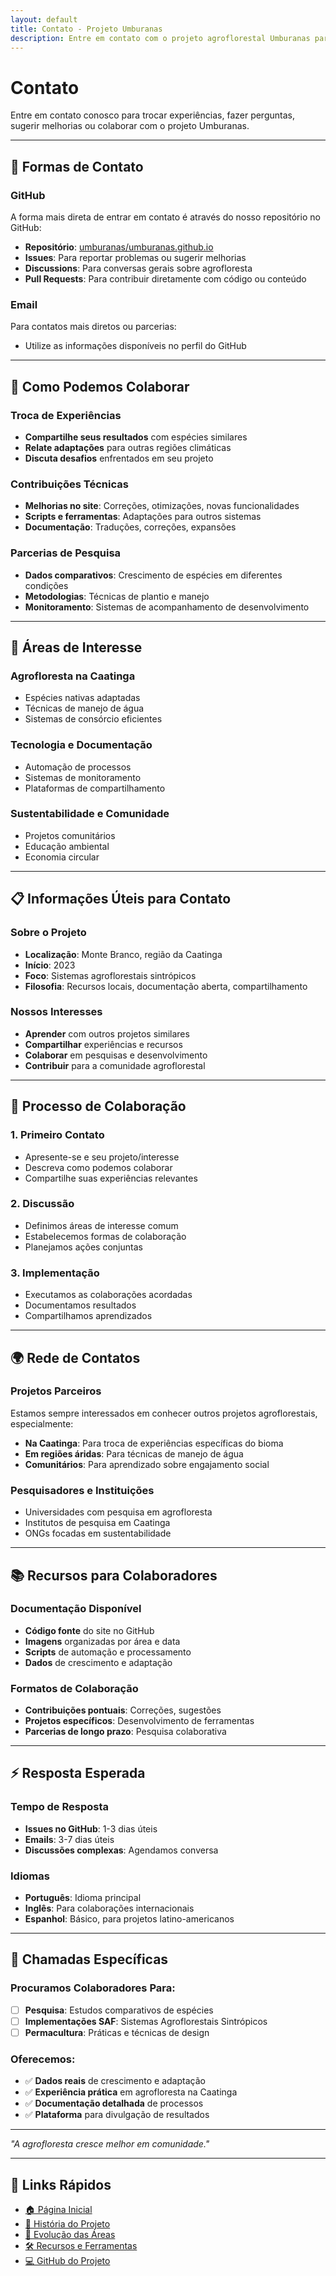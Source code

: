 ```yaml
---
layout: default
title: Contato - Projeto Umburanas
description: Entre em contato com o projeto agroflorestal Umburanas para trocar experiências, fazer perguntas ou colaborar.
---
```


# Contato


Entre em contato conosco para trocar experiências, fazer perguntas, sugerir melhorias ou colaborar com o projeto Umburanas.

---

## 📧 Formas de Contato

### GitHub
A forma mais direta de entrar em contato é através do nosso repositório no GitHub:

- **Repositório**: [umburanas/umburanas.github.io](https://github.com/umburanas/umburanas.github.io)
- **Issues**: Para reportar problemas ou sugerir melhorias
- **Discussions**: Para conversas gerais sobre agrofloresta
- **Pull Requests**: Para contribuir diretamente com código ou conteúdo

### Email
Para contatos mais diretos ou parcerias:
- Utilize as informações disponíveis no perfil do GitHub

---

## 🤝 Como Podemos Colaborar

### Troca de Experiências
- **Compartilhe seus resultados** com espécies similares
- **Relate adaptações** para outras regiões climáticas
- **Discuta desafios** enfrentados em seu projeto

### Contribuições Técnicas
- **Melhorias no site**: Correções, otimizações, novas funcionalidades
- **Scripts e ferramentas**: Adaptações para outros sistemas
- **Documentação**: Traduções, correções, expansões

### Parcerias de Pesquisa
- **Dados comparativos**: Crescimento de espécies em diferentes condições
- **Metodologias**: Técnicas de plantio e manejo
- **Monitoramento**: Sistemas de acompanhamento de desenvolvimento

---

## 🌱 Áreas de Interesse

### Agrofloresta na Caatinga
- Espécies nativas adaptadas
- Técnicas de manejo de água
- Sistemas de consórcio eficientes

### Tecnologia e Documentação
- Automação de processos
- Sistemas de monitoramento
- Plataformas de compartilhamento

### Sustentabilidade e Comunidade
- Projetos comunitários
- Educação ambiental
- Economia circular

---

## 📋 Informações Úteis para Contato

### Sobre o Projeto
- **Localização**: Monte Branco, região da Caatinga
- **Início**: 2023
- **Foco**: Sistemas agroflorestais sintrópicos
- **Filosofia**: Recursos locais, documentação aberta, compartilhamento

### Nossos Interesses
- **Aprender** com outros projetos similares
- **Compartilhar** experiências e recursos
- **Colaborar** em pesquisas e desenvolvimento
- **Contribuir** para a comunidade agroflorestal

---

## 🔄 Processo de Colaboração

### 1. Primeiro Contato
- Apresente-se e seu projeto/interesse
- Descreva como podemos colaborar
- Compartilhe suas experiências relevantes

### 2. Discussão
- Definimos áreas de interesse comum
- Estabelecemos formas de colaboração
- Planejamos ações conjuntas

### 3. Implementação
- Executamos as colaborações acordadas
- Documentamos resultados
- Compartilhamos aprendizados

---

## 🌍 Rede de Contatos

### Projetos Parceiros
Estamos sempre interessados em conhecer outros projetos agroflorestais, especialmente:
- **Na Caatinga**: Para troca de experiências específicas do bioma
- **Em regiões áridas**: Para técnicas de manejo de água
- **Comunitários**: Para aprendizado sobre engajamento social

### Pesquisadores e Instituições
- Universidades com pesquisa em agrofloresta
- Institutos de pesquisa em Caatinga
- ONGs focadas em sustentabilidade

---

## 📚 Recursos para Colaboradores

### Documentação Disponível
- **Código fonte** do site no GitHub
- **Imagens** organizadas por área e data
- **Scripts** de automação e processamento
- **Dados** de crescimento e adaptação

### Formatos de Colaboração
- **Contribuições pontuais**: Correções, sugestões
- **Projetos específicos**: Desenvolvimento de ferramentas
- **Parcerias de longo prazo**: Pesquisa colaborativa

---

## ⚡ Resposta Esperada

### Tempo de Resposta
- **Issues no GitHub**: 1-3 dias úteis
- **Emails**: 3-7 dias úteis
- **Discussões complexas**: Agendamos conversa

### Idiomas
- **Português**: Idioma principal
- **Inglês**: Para colaborações internacionais
- **Espanhol**: Básico, para projetos latino-americanos

---

## 🎯 Chamadas Específicas

### Procuramos Colaboradores Para:
- [ ] **Pesquisa**: Estudos comparativos de espécies
- [ ] **Implementações SAF**: Sistemas Agroflorestais Sintrópicos
- [ ] **Permacultura**: Práticas e técnicas de design

### Oferecemos:
- ✅ **Dados reais** de crescimento e adaptação
- ✅ **Experiência prática** em agrofloresta na Caatinga
- ✅ **Documentação detalhada** de processos
- ✅ **Plataforma** para divulgação de resultados

---

*"A agrofloresta cresce melhor em comunidade."*

---

## 🔗 Links Rápidos

- [🏠 Página Inicial](/)
- [📖 História do Projeto](/historia)
- [🌱 Evolução das Áreas](/evolucao)
- [🛠️ Recursos e Ferramentas](/recursos)
- [💻 GitHub do Projeto](https://github.com/umburanas/umburanas.github.io)
